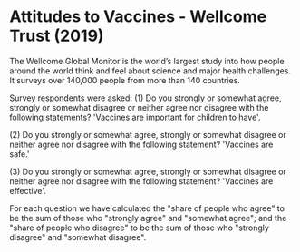 # Attitudes to Vaccines - Wellcome Trust (2019)

The Wellcome Global Monitor is the world’s largest study into how people around the world think and feel about science and major health challenges. It surveys over 140,000 people from more than 140 countries. 

Survey respondents were asked:
(1) Do you strongly or somewhat agree, strongly or somewhat disagree or neither agree nor disagree with the following statements? 'Vaccines are important for children to have'.

(2) Do you strongly or somewhat agree, strongly or somewhat disagree or neither agree nor disagree with the following statement? 'Vaccines are safe.'

(3) Do you strongly or somewhat agree, strongly or somewhat disagree or neither agree nor disagree with the following statement? 'Vaccines are effective'.

For each question we have calculated the "share of people who agree" to be the sum of those who "strongly agree" and "somewhat agree"; and the "share of people who disagree" to be the sum of those who "strongly disagree" and "somewhat disagree".